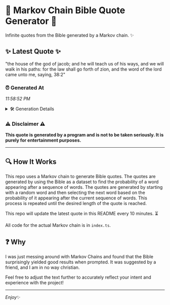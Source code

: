 # 📖 Markov Chain Bible Quote Generator 📖

Infinite quotes from the Bible generated by a Markov chain. ✨

## ✨ Latest Quote ✨
"the house of the god of jacob; and he will teach us of his ways, and we will walk in his paths: for the law shall go forth of zion, and the word of the lord came unto me, saying, 38:2"

### ⏰ Generated At
*11:58:52 PM*

<details>
    <summary>🛠️ Generation Details</summary>
    <p>
        <strong>🌱 Seed:</strong> the<br>
        <strong>🔄 Iterations:</strong> 40<br>
        <strong>📜 Context History:</strong><br>[ the ]: house<br>[ the, house ]: of<br>[ the, house, of ]: the<br>[ the, house, of, the ]: god<br>[ the, house, of, the, god ]: of<br>[ the, house, of, the, god, of ]: jacob;<br>[ house, of, the, god, of, jacob; ]: and<br>[ of, the, god, of, jacob;, and ]: he<br>[ the, god, of, jacob;, and, he ]: will<br>[ god, of, jacob;, and, he, will ]: teach<br>[ of, jacob;, and, he, will, teach ]: us<br>[ jacob;, and, he, will, teach, us ]: of<br>[ and, he, will, teach, us, of ]: his<br>[ he, will, teach, us, of, his ]: ways,<br>[ will, teach, us, of, his, ways, ]: and<br>[ teach, us, of, his, ways,, and ]: we<br>[ us, of, his, ways,, and, we ]: will<br>[ of, his, ways,, and, we, will ]: walk<br>[ his, ways,, and, we, will, walk ]: in<br>[ ways,, and, we, will, walk, in ]: his<br>[ and, we, will, walk, in, his ]: paths:<br>[ we, will, walk, in, his, paths: ]: for<br>[ will, walk, in, his, paths:, for ]: the<br>[ walk, in, his, paths:, for, the ]: law<br>[ in, his, paths:, for, the, law ]: shall<br>[ his, paths:, for, the, law, shall ]: go<br>[ paths:, for, the, law, shall, go ]: forth<br>[ for, the, law, shall, go, forth ]: of<br>[ the, law, shall, go, forth, of ]: zion,<br>[ law, shall, go, forth, of, zion, ]: and<br>[ shall, go, forth, of, zion,, and ]: the<br>[ go, forth, of, zion,, and, the ]: word<br>[ forth, of, zion,, and, the, word ]: of<br>[ of, zion,, and, the, word, of ]: the<br>[ zion,, and, the, word, of, the ]: lord<br>[ and, the, word, of, the, lord ]: came<br>[ the, word, of, the, lord, came ]: unto<br>[ word, of, the, lord, came, unto ]: me,<br>[ of, the, lord, came, unto, me, ]: saying,<br>[ the, lord, came, unto, me,, saying, ]: 38:2<br>
    </p>
</details>

### ⚠️ Disclaimer ⚠️
**This quote is generated by a program and is not to be taken seriously. It is purely for entertainment purposes.**

---

## 🔍 How It Works

This repo uses a Markov chain to generate Bible quotes. The quotes are generated by using the Bible as a dataset to find the probability of a word appearing after a sequence of words. The quotes are generated by starting with a random word and then selecting the next word based on the probability of it appearing after the current sequence of words. This process is repeated until the desired length of the quote is reached.

This repo will update the latest quote in this README every 10 minutes. ⏳

All code for the actual Markov chain is in `index.ts`.

## ❓ Why

I was just messing around with Markov Chains and found that the Bible surprisingly yielded good results when prompted. 
It was suggested by a friend, and I am in no way christian.

Feel free to adjust the text further to accurately reflect your intent and experience with the project!

---

*Enjoy*✨
